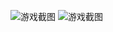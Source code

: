 ![游戏截图](https://images.gitee.com/uploads/images/2021/0427/224657_18d97c49_8198389.png "屏幕截图.png")
![游戏截图](https://images.gitee.com/uploads/images/2021/0427/224714_6a06c7be_8198389.png "屏幕截图.png")